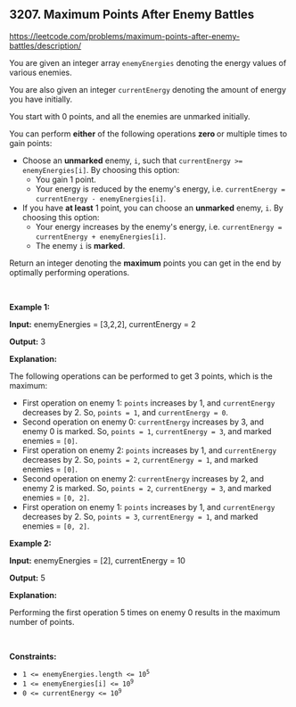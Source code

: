 ## 3207. Maximum Points After Enemy Battles

<https://leetcode.com/problems/maximum-points-after-enemy-battles/description/>

<div class="elfjS" data-track-load="description_content"><p>You are given an integer array <code>enemyEnergies</code> denoting the energy values of various enemies.</p>

<p>You are also given an integer <code>currentEnergy</code> denoting the amount of energy you have initially.</p>

<p>You start with 0 points, and all the enemies are unmarked initially.</p>

<p>You can perform <strong>either</strong> of the following operations <strong>zero </strong>or multiple times to gain points:</p>

<ul>
 <li>Choose an <strong>unmarked</strong> enemy, <code>i</code>, such that <code>currentEnergy &gt;= enemyEnergies[i]</code>. By choosing this option:

 <ul>
  <li>You gain 1 point.</li>
  <li>Your energy is reduced by the enemy's energy, i.e. <code>currentEnergy = currentEnergy - enemyEnergies[i]</code>.</li>
 </ul>
 </li>
 <li>If you have <strong>at least</strong> 1 point, you can choose an <strong>unmarked</strong> enemy, <code>i</code>. By choosing this option:
 <ul>
  <li>Your energy increases by the enemy's energy, i.e. <code>currentEnergy = currentEnergy + enemyEnergies[i]</code>.</li>
  <li>The <font face="monospace">e</font>nemy <code>i</code> is <strong>marked</strong>.</li>
 </ul>
 </li>
</ul>

<p>Return an integer denoting the <strong>maximum</strong> points you can get in the end by optimally performing operations.</p>

<p>&nbsp;</p>
<p><strong class="example">Example 1:</strong></p>

<div class="example-block">
<p><strong>Input:</strong> <span class="example-io">enemyEnergies = [3,2,2], currentEnergy = 2</span></p>

<p><strong>Output:</strong> <span class="example-io">3</span></p>

<p><strong>Explanation:</strong></p>

<p>The following operations can be performed to get 3 points, which is the maximum:</p>

<ul>
 <li>First operation on enemy 1: <code>points</code> increases by 1, and <code>currentEnergy</code> decreases by 2. So, <code>points = 1</code>, and <code>currentEnergy = 0</code>.</li>
 <li>Second operation on enemy 0: <code>currentEnergy</code> increases by 3, and enemy 0 is marked. So, <code>points = 1</code>, <code>currentEnergy = 3</code>, and marked enemies = <code>[0]</code>.</li>
 <li>First operation on enemy 2: <code>points</code> increases by 1, and <code>currentEnergy</code> decreases by 2. So, <code>points = 2</code>, <code>currentEnergy = 1</code>, and marked enemies = <code>[0]</code>.</li>
 <li>Second operation on enemy 2: <code>currentEnergy</code> increases by 2, and enemy 2 is marked. So, <code>points = 2</code>, <code>currentEnergy = 3</code>, and marked enemies = <code>[0, 2]</code>.</li>
 <li>First operation on enemy 1: <code>points</code> increases by 1, and <code>currentEnergy</code> decreases by 2. So, <code>points = 3</code>, <code>currentEnergy = 1</code>, and marked enemies = <code>[0, 2]</code>.</li>
</ul>
</div>

<p><strong class="example">Example 2:</strong></p>

<div class="example-block">
<p><strong>Input:</strong> <span class="example-io">enemyEnergies = </span>[2]<span class="example-io">, currentEnergy = 10</span></p>

<p><strong>Output:</strong> <span class="example-io">5</span></p>

<p><strong>Explanation: </strong></p>

<p>Performing the first operation 5 times on enemy 0 results in the maximum number of points.</p>
</div>

<p>&nbsp;</p>
<p><strong>Constraints:</strong></p>

<ul>
 <li><code>1 &lt;= enemyEnergies.length &lt;= 10<sup>5</sup></code></li>
 <li><code>1 &lt;= enemyEnergies[i] &lt;= 10<sup>9</sup></code></li>
 <li><code>0 &lt;= currentEnergy &lt;= 10<sup>9</sup></code></li>
</ul>
</div>
